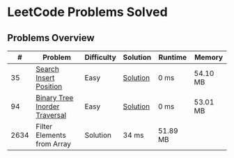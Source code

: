 # LeetCode Problems Solved

## Problems Overview

| # | Problem | Difficulty | Solution | Runtime | Memory 
|---|---------|------------|----------|---------|---------|
| 35 | [Search Insert Position](https://leetcode.com/problems/search-insert-position/) | Easy | [Solution](./search_insert_position.js) | 0 ms | 54.10 MB | 
| 94 | [Binary Tree Inorder Traversal](https://leetcode.com/problems/binary-tree-inorder-traversal/) | Easy | [Solution](./binTree_inorderTraversal.js) | 0 ms | 53.01 MB | 
| 2634 | Filter Elements from Array | Solution | 34 ms | 51.89 MB |


